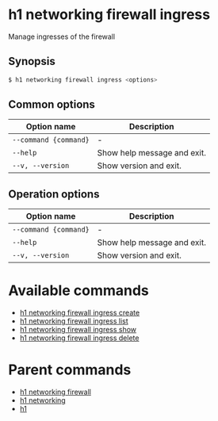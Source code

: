 
# h1 networking firewall ingress

Manage ingresses of the firewall

## Synopsis

```bash
$ h1 networking firewall ingress <options>
```

## Common options

| Option name               | Description                 |
| ------------------------- | --------------------------- |
| ```--command {command}``` | -                           |
| ```--help```              | Show help message and exit. |
| ```--v, --version```      | Show version and exit.      |

## Operation options

| Option name               | Description                 |
| ------------------------- | --------------------------- |
| ```--command {command}``` | -                           |
| ```--help```              | Show help message and exit. |
| ```--v, --version```      | Show version and exit.      |

# Available commands

* [h1 networking firewall ingress create](./create/README.md)
* [h1 networking firewall ingress list](./list/README.md)
* [h1 networking firewall ingress show](./show/README.md)
* [h1 networking firewall ingress delete](./delete/README.md)

# Parent commands

* [h1 networking firewall](./../README.md)
* [h1 networking](./../../README.md)
* [h1](./../../../README.md)
